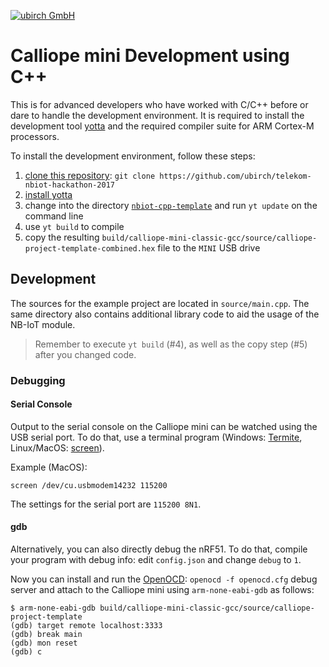 [![ubirch GmbH](https://www.ubirch.com/wp-content/uploads/2016/02/ubirch.png)](https://ubirch.com)

# Calliope mini Development using C++

This is for advanced developers who have worked with C/C++ before or dare to handle the development environment.
It is required to install the development tool [yotta](http://docs.yottabuild.org/#installing) and the required
compiler suite for ARM Cortex-M processors.

To install the development environment, follow these steps:

1. [clone this repository](https://github.com/telekom-nbiot-hackathon-2017): `git clone https://github.com/ubirch/telekom-nbiot-hackathon-2017`
2. [install yotta](http://docs.yottabuild.org/#installing)
3. change into the directory [`nbiot-cpp-template`](nbiot-cpp-template) and run `yt update` on the command line 
4. use `yt build` to compile
5. copy the resulting `build/calliope-mini-classic-gcc/source/calliope-project-template-combined.hex` file to the `MINI` USB drive

## Development

The sources for the example project are located in `source/main.cpp`. The same directory also contains additional
library code to aid the usage of the NB-IoT module. 

> Remember to execute `yt build` (#4), as well as the copy step (#5) after you changed code.

### Debugging

#### Serial Console

Output to the serial console on the Calliope mini can be watched using the USB serial port. To do that, use a terminal
program (Windows: [Termite](https://www.compuphase.com/software_termite.htm), Linux/MacOS: [screen](https://www.gnu.org/software/screen/)).

Example (MacOS):
```
screen /dev/cu.usbmodem14232 115200
```

The settings for the serial port are `115200 8N1`.

#### gdb

Alternatively, you can also directly debug the nRF51. To do that, compile your program with debug info: 
edit `config.json` and change `debug` to `1`.

Now you can install and run the [OpenOCD](http://openocd.org/): `openocd -f openocd.cfg` debug server and attach to the Calliope mini
using `arm-none-eabi-gdb` as follows:

```
$ arm-none-eabi-gdb build/calliope-mini-classic-gcc/source/calliope-project-template
(gdb) target remote localhost:3333
(gdb) break main
(gdb) mon reset
(gdb) c
```
